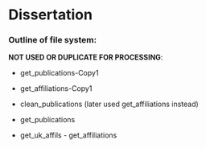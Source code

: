 # Dissertation

### Outline of file system:

__NOT USED OR DUPLICATE FOR PROCESSING__:
* get_publications-Copy1
* get_affiliations-Copy1
* clean_publications (later used get_affiliations instead)

* get_publications
* get_uk_affils - get_affiliations

